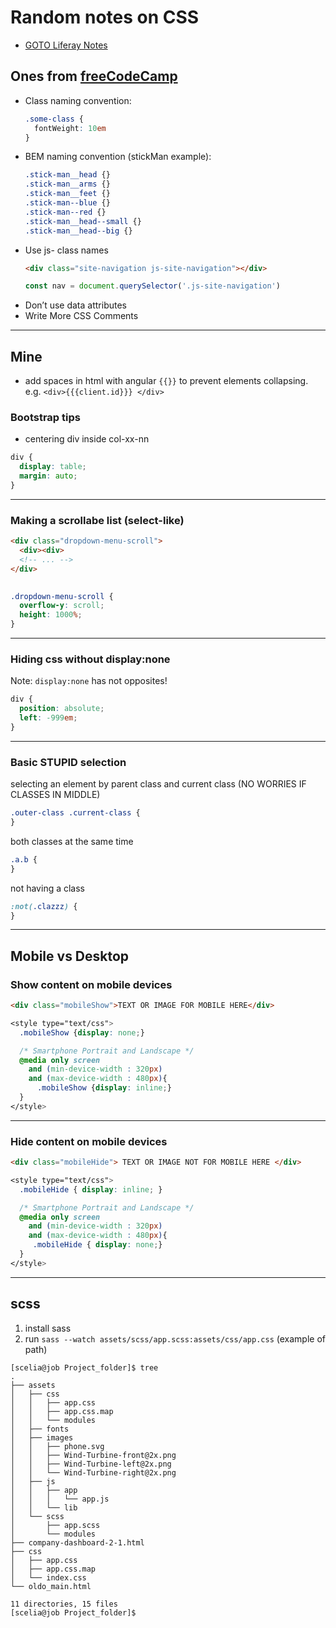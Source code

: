 # Random notes on CSS

+ [GOTO Liferay Notes](../java/liferay.md)

## Ones from [freeCodeCamp](https://medium.freecodecamp.org/css-naming-conventions-that-will-save-you-hours-of-debugging-35cea737d849)

+ Class naming convention:
  ```css
  .some-class {
    fontWeight: 10em
  }
  ```
+ BEM naming convention (stickMan example):
  ```css
  .stick-man__head {}
  .stick-man__arms {}
  .stick-man__feet {}
  .stick-man--blue {}
  .stick-man--red {}
  .stick-man__head--small {}
  .stick-man__head--big {}
  ```
+ Use js- class names
  ```html
  <div class="site-navigation js-site-navigation"></div>
  ```
  ```javascript
  const nav = document.querySelector('.js-site-navigation')
  ```
+ Don’t use data attributes
+ Write More CSS Comments

---

## Mine

+ add spaces in html with angular ```{{}}``` to prevent elements collapsing. e.g. ```<div>{{{client.id}}} </div>```

### Bootstrap tips

+ centering div inside col-xx-nn

```css
div {
  display: table;
  margin: auto;
}
```

---

### Making a scrollabe list (select-like)

```html
<div class="dropdown-menu-scroll">
  <div><div>
  <!-- ... -->
</div>
  
```

```css
.dropdown-menu-scroll {
  overflow-y: scroll;
  height: 1000%;
}
```

---

### Hiding css without display:none

Note: ```display:none``` has not opposites!

```css
div {
  position: absolute; 
  left: -999em;
}
```

---

### Basic STUPID selection

selecting an element by parent class and current class (NO WORRIES IF CLASSES IN MIDDLE)

```css
.outer-class .current-class {
}
```

both classes at the same time

```css
.a.b {
}
```

not having a class

```css
:not(.clazzz) {
}
```

---

## Mobile vs Desktop

### Show content on mobile devices

```html
<div class="mobileShow">TEXT OR IMAGE FOR MOBILE HERE</div>
```

```css
<style type="text/css">
  .mobileShow {display: none;}

  /* Smartphone Portrait and Landscape */
  @media only screen 
    and (min-device-width : 320px)
    and (max-device-width : 480px){
      .mobileShow {display: inline;}
  }
</style>
```

---

### Hide content on mobile devices

```html
<div class="mobileHide"> TEXT OR IMAGE NOT FOR MOBILE HERE </div>
```

```css
<style type="text/css">
  .mobileHide { display: inline; }

  /* Smartphone Portrait and Landscape */
  @media only screen 
    and (min-device-width : 320px)
    and (max-device-width : 480px){
     .mobileHide { display: none;}
  }
</style>
```

---

## scss

1. install sass
2. run ```sass --watch assets/scss/app.scss:assets/css/app.css``` (example of path)

```
[scelia@job Project_folder]$ tree
.
├── assets
│   ├── css
│   │   ├── app.css
│   │   ├── app.css.map
│   │   └── modules
│   ├── fonts
│   ├── images
│   │   ├── phone.svg
│   │   ├── Wind-Turbine-front@2x.png
│   │   ├── Wind-Turbine-left@2x.png
│   │   └── Wind-Turbine-right@2x.png
│   ├── js
│   │   ├── app
│   │   │   └── app.js
│   │   └── lib
│   └── scss
│       ├── app.scss
│       └── modules
├── company-dashboard-2-1.html
├── css
│   ├── app.css
│   ├── app.css.map
│   └── index.css
└── oldo_main.html

11 directories, 15 files
[scelia@job Project_folder]$ 
```
